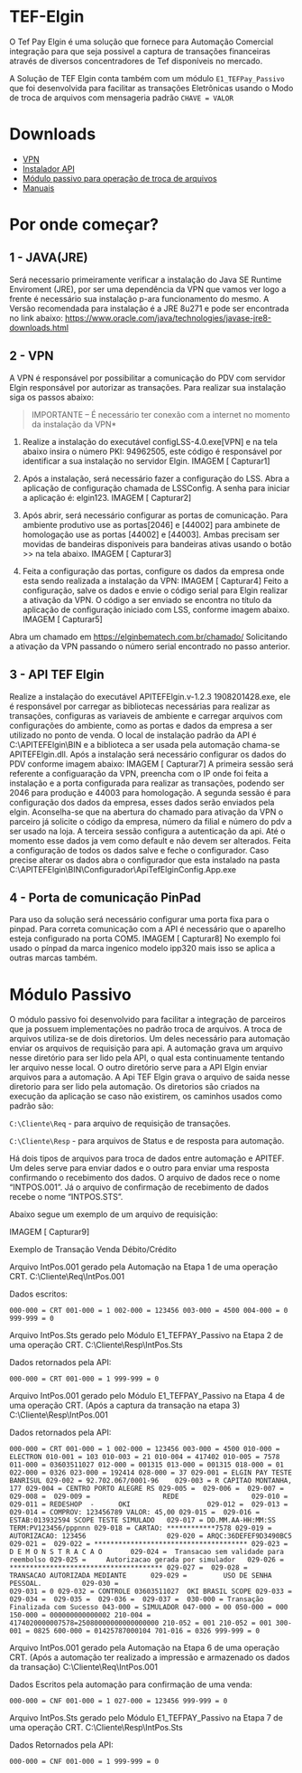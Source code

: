 # TEF-Elgin
O Tef Pay Elgin é uma solução que fornece para Automação Comercial integração para que seja possivel a captura de transações financeiras através de diversos concentradores de Tef disponíveis no mercado.

A Solução de TEF Elgin conta também com um módulo `E1_TEFPay_Passivo` que foi desenvolvida para facilitar as transações Eletrônicas usando o Modo de troca de arquivos com mensageria padrão `CHAVE = VALOR`

# Downloads
- [VPN](https://elginbrasil-my.sharepoint.com/:u:/g/personal/bruno_cruz_elgin_com_br/EaoXRRPpHXlIun9KK-x9cUYBsCT2yYhnaozlmUOJvySZNQ?e=XjPPrB)
- [Instalador API](https://elginbrasil-my.sharepoint.com/:u:/g/personal/bruno_cruz_elgin_com_br/ETEQxOghU4dOmDa19HwqvAoBBT8hThJRRwrwxuII5-NUpg?e=j20HaX)
- [Módulo passivo para operação de troca de arquivos](https://elginbrasil-my.sharepoint.com/:u:/g/personal/bruno_cruz_elgin_com_br/EWsWYykBPiFPjomJDwEAA1oBBeVHxjEIiuFO8msqg74T2Q?e=hhJYAM)
- [Manuais](https://elginbrasil-my.sharepoint.com/:u:/g/personal/bruno_cruz_elgin_com_br/EQEvJiRLwhZHmSDv7wRNFj0B3ZFwA0ps9oHvhzfcQX9H6g?e=Zcmg3B)


# Por onde começar?
## 1 - JAVA(JRE)
Será necessario primeiramente verificar a instalação do Java SE Runtime Enviroment (JRE), por ser uma dependência da VPN que vamos ver logo a frente é necessário sua instalação p-ara funcionamento do mesmo.
A Versão recomendada para instalação é a JRE 8u271 e pode ser encontrada no link abaixo:
https://www.oracle.com/java/technologies/javase-jre8-downloads.html 
## 2 - VPN 
A VPN é responsável por possibilitar a comunicação do PDV com servidor Elgin responsável por autorizar as transações.
Para realizar sua instalação siga os passos abaixo:
 > IMPORTANTE – É necessário ter conexão com a internet no momento da instalação da VPN* 
 
1. Realize a instalação do executável configLSS-4.0.exe[VPN] e na tela abaixo insira o número PKI: 94962505, este código é responsável por identificar a sua instalação no servidor Elgin.
IMAGEM [ Capturar1]

2. Após a instalação, será necessário fazer a configuração do LSS.
Abra a aplicação de configuração chamada de LSSConfig. A senha para iniciar a aplicação é: elgin123.
IMAGEM [ Capturar2]

3. Após abrir, será necessário configurar as portas de comunicação. Para ambiente produtivo use as portas[2046] e [44002] para ambinete de homologação use as  portas [44002] e [44003]. Ambas precisam ser movidas de bandeiras disponiveis para bandeiras ativas usando o botão >> na tela abaixo.
IMAGEM [ Capturar3]

4. Feita a configuração das portas, configure os dados da empresa onde esta sendo realizada a instalação da VPN:
IMAGEM [ Capturar4]
Feito a configuração, salve os dados e envie o código serial para Elgin realizar a ativação da VPN. O código a ser enviado se encontra no título da aplicação de configuração iniciado com LSS, conforme imagem abaixo.
IMAGEM [ Capturar5]

Abra um chamado em https://elginbematech.com.br/chamado/ 
Solicitando a ativação da VPN passando o número serial encontrado no passo anterior.

## 3 - API TEF Elgin 
Realize a instalação do executável APITEFElgin.v-1.2.3 1908201428.exe, ele é responsável por carregar as bibliotecas necessárias para realizar as transações, configuras as variaveis de ambiente e carregar arquivos com configurações do ambiente, como as portas e dados da empresa a ser utilizado no ponto de venda.
O local de instalação padrão da API é C:\APITEFElgin\BIN e a biblioteca a ser usada pela automação chama-se APITEFElgin.dll.
Após a instalação será necessário configurar os dados do PDV conforme imagem abaixo:
IMAGEM [ Capturar7]
A primeira sessão será referente a configuaração da VPN, preencha com o IP onde foi feita a instalação e a porta configurada para realizar as transações, podendo ser 2046 para produção e 44003 para homologação.
A segunda sessão é para configuração dos dados da empresa, esses dados serão enviados pela elgin. Aconselha-se que na abertura do chamado para ativação da VPN o parceiro já solicite o código da empresa, número da filial e número do pdv a ser usado na loja.
A terceira sessão configura a autenticação da api. Até o momento esse dados ja vem como default e não devem ser alterados.
Feita a configuração de todos os dados salve e feche o configurador. 
Caso precise alterar os dados abra o configurador que esta instalado na pasta C:\APITEFElgin\BIN\Configurador\ApiTefElginConfig.App.exe 

## 4 - Porta de comunicação  PinPad
Para uso da solução será necessário configurar uma porta fixa para o pinpad.
Para correta comunicação com a API é necessário que o aparelho esteja configurado na porta COM5.
IMAGEM [ Capturar8]
No exemplo foi usado o pínpad da marca ingenico modelo ipp320 mais isso se aplica a outras marcas também.

# Módulo Passivo
O módulo passivo foi desenvolvido para facilitar a integração de parceiros que ja possuem implementações no padrão troca de arquivos.
A troca de arquivos utiliza-se de dois diretorios. Um deles necessário para automação enviar os arquivos de requisição para api. A automação grava um arquivo nesse diretório para ser lido pela API, o qual esta continuamente tentando ler arquivo nesse local. O outro diretório serve para a API Elgin enviar arquivos para a automação. A Api TEF Elgin grava o arquivo de saida nesse diretorio para ser lido pela automação.
Os diretorios são criados na execução da aplicação se caso não existirem, os caminhos usados como padrão são: 

`C:\Cliente\Req` - para arquivo de requisição de transações.

`C:\Cliente\Resp` - para arquivos de Status e de resposta para automação.

Há dois tipos de arquivos para troca de dados entre automação e APITEF. Um deles serve para enviar dados e o outro para enviar uma resposta confirmando o recebimento dos dados.
O arquivo de dados rece o nome “INTPOS.001”. Já o arquivo de confirmação de recebimento de dados recebe o nome “INTPOS.STS”.

Abaixo segue um exemplo de um arquivo de requisição:

IMAGEM [ Capturar9]

Exemplo de Transação Venda Débito/Crédito 

Arquivo IntPos.001 gerado pela Automação na Etapa 1 de uma operação CRT.
C:\Cliente\Req\IntPos.001

Dados escritos:

`000-000 = CRT
001-000 = 1
002-000 = 123456
003-000 = 4500
004-000 = 0
999-999 = 0`

Arquivo IntPos.Sts gerado pelo Módulo E1_TEFPAY_Passivo na Etapa 2 de uma operação CRT.
C:\Cliente\Resp\IntPos.Sts

Dados retornados pela API:

`000-000 = CRT
001-000 = 1
999-999 = 0`

Arquivo IntPos.001 gerado pelo Módulo E1_TEFPAY_Passivo na Etapa 4 de uma operação CRT. (Após a captura da transação na etapa 3)
C:\Cliente\Resp\IntPos.001

Dados retornados pela API:

`000-000 = CRT
001-000 = 1
002-000 = 123456
003-000 = 4500
010-000 = ELECTRON
010-001 = 103
010-003 = 21
010-004 = 417402
010-005 = 7578
011-000 = 03603511027
012-000 = 001315
013-000 = 001315
018-000 = 01
022-000 = 0326
023-000 = 192414
028-000 = 37
029-001 = ELGIN PAY TESTE BANRISUL
029-002 = 92.702.067/0001-96   
029-003 = R CAPITAO MONTANHA, 177
029-004 = CENTRO PORTO ALEGRE RS
029-005 = 
029-006 = 
029-007 = 
029-008 = 
029-009 =                  REDE                 
029-010 = 
029-011 = REDESHOP  -      OKI                  
029-012 = 
029-013 = 
029-014 = COMPROV: 123456789 VALOR: 45,00
029-015 = 
029-016 = ESTAB:013932594 SCOPE TESTE SIMULADO  
029-017 = DD.MM.AA-HH:MM:SS TERM:PV123456/pppnnn
029-018 = CARTAO: ************7578
029-019 = AUTORIZACAO: 123456                   
029-020 = ARQC:36DEFEF9D3490BC5
029-021 = 
029-022 = **************************************
029-023 =          D E M O N S T R A C A O      
029-024 =  Transacao sem validade para reembolso
029-025 =     Autorizacao gerada por simulador  
029-026 = **************************************
029-027 = 
029-028 =     TRANSACAO AUTORIZADA MEDIANTE     
029-029 =         USO DE SENHA PESSOAL.         
029-030 =                                       
029-031 = 0
029-032 = CONTROLE 03603511027  OKI BRASIL SCOPE
029-033 = 
029-034 = 
029-035 = 
029-036 = 
029-037 = 
030-000 = Transação Finalizada com Sucesso
043-000 = SIMULADOR
047-000 = 00
050-000 = 000
150-000 = 000000000000002
210-004 = 4174020000007578=25080000000000000000
210-052 = 001
210-052 = 001
300-001 = 0825
600-000 = 01425787000104
701-016 = 0326
999-999 = 0`

Arquivo IntPos.001 gerado pela Automação na Etapa 6 de uma operação CRT. (Após a automação ter realizado a impressão e armazenado os dados da transação)
C:\Cliente\Req\IntPos.001

Dados Escritos pela automação para confirmação de uma venda:

`000-000 = CNF
001-000 = 1
027-000 = 123456
999-999 = 0`

Arquivo IntPos.Sts gerado pelo Módulo E1_TEFPAY_Passivo na Etapa 7 de uma operação CRT.
C:\Cliente\Resp\IntPos.Sts

Dados Retornados pela API:

`000-000 = CNF
001-000 = 1
999-999 = 0`
